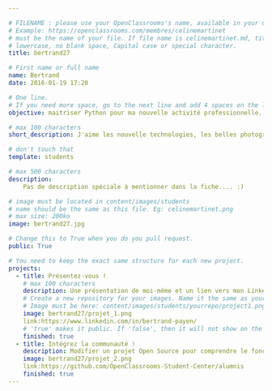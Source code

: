 ```yaml
---

# FILENAME : please use your OpenClassrooms's name, available in your url.
# Example: https://openclassrooms.com/membres/celinemartinet
# must be the name of your file. If file name is celinemartinet.md, title is celinemartinet.
# lowercase, no blank space, Capital case or special character.
title: bertrand27

# First name or full name
name: Bertrand
date: 2016-01-19 17:20

# One line.
# If you need more space, go to the next line and add 4 spaces on the left, as in 'description'.
objective: maitriser Python pour ma nouvelle activité professionnelle.

# max 100 characters
short_description: J'aime les nouvelle technologies, les belles photographies, les nouveautés.

# don't touch that
template: students

# max 500 characters
description:
    Pas de description spéciale à mentionner dans la fiche.... :)

# image must be located in content/images/students
# name should be the same as this file. Eg: celinemartinet.png
# max size: 200ko
image: bertrand27.jpg

# Change this to True when you do you pull request.
public: True

# You need to keep the exact same structure for each new project.
projects:
  - title: Présentez-vous !
    # max 100 characters
    description: Une présentation de moi-même et un lien vers mon LinkedIn.
    # Create a new repository for your images. Name it the same as your nickname and profile picture.
    # Image must be here: content/images/students/yourrepo/project1.png
    image: bertrand27/projet_1.png
    link:https://www.linkedin.com/in/bertrand-payen/
    # 'true' makes it public. If 'false', then it will not show on the website.
    finished: true
  - title: Intégrez la communauté !
    description: Modifier un projet Open Source pour comprendre le fonctionnement de Git, de Github et des pull requests.
    image: bertrand27/projet_2.png
    link:https://github.com/OpenClassrooms-Student-Center/alumnis
    finished: true
---
```

